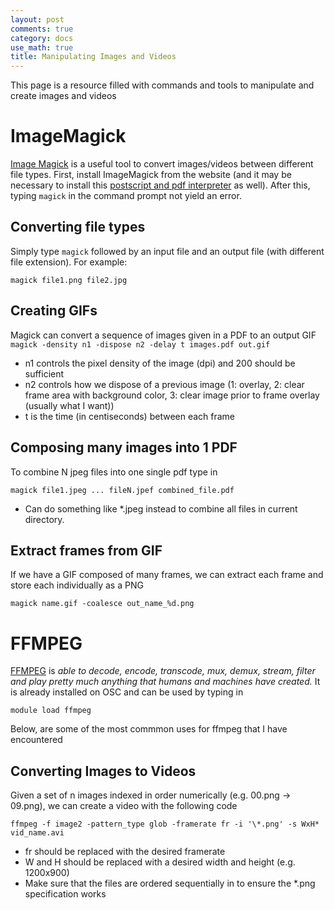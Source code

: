 ```yaml
---
layout: post
comments: true
category: docs
use_math: true
title: Manipulating Images and Videos
---
```


This page is a resource filled with commands and tools to manipulate and create images and videos

# ImageMagick
[Image Magick](https://imagemagick.org/) is a useful tool to convert images/videos between different file types. First, install ImageMagick from the website (and it may be necessary to install this [postscript and pdf interpreter](https://www.ghostscript.com/releases/index.html) as well). After this, typing `magick` in the command prompt not yield an error. 

## Converting file types
Simply type `magick` followed by an input file and an output file (with different file extension). For example: 

```magick file1.png file2.jpg```

## Creating GIFs

Magick can convert a sequence of images given in a PDF to an output GIF
```magick -density n1 -dispose n2 -delay t images.pdf out.gif```
* n1 controls the pixel density of the image (dpi) and 200 should be sufficient
* n2 controls how we dispose of a previous image (1: overlay, 2: clear frame area with background color, 3: clear image prior to frame overlay (usually what I want))
* t is the time (in centiseconds) between each frame

## Composing many images into 1 PDF
To combine N jpeg files into one single pdf type in

```magick file1.jpeg ... fileN.jpef combined_file.pdf```

* Can do something like \*.jpeg instead to combine all files in current directory.

## Extract frames from GIF
If we have a GIF composed of many frames, we can extract each frame and store each individually as a PNG

```magick name.gif -coalesce out_name_%d.png```

# FFMPEG
[FFMPEG](https://www.ffmpeg.org/about.html) is *able to decode, encode, transcode, mux, demux, stream, filter and play pretty much anything that humans and machines have created.*
It is already installed on OSC and can be used by typing in 

`module load ffmpeg`

Below, are some of the most commmon uses for ffmpeg that I have encountered

## Converting Images to Videos
Given a set of n images indexed in order numerically (e.g. 00.png $\rightarrow$ 09.png), we can create a video with the following code

```ffmpeg -f image2 -pattern_type glob -framerate fr -i '\*.png' -s WxH* vid_name.avi```

* fr should be replaced with the desired framerate
* W and H should be replaced with a desired width and height (e.g. 1200x900)
* Make sure that the files are ordered sequentially in to ensure the \*.png specification works



